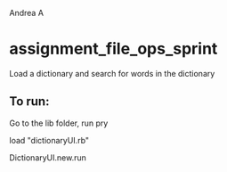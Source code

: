 Andrea A

# assignment_file_ops_sprint

Load a dictionary and search for words in the dictionary

## To run:

Go to the lib folder, run pry

load "dictionaryUI.rb"

DictionaryUI.new.run


